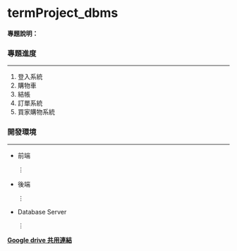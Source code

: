 # termProject_dbms
**專題說明：**

### 專題進度
---
1. 登入系統
2. 購物車
3. 結帳
4. 訂單系統
5. 買家購物系統

### 開發環境
---

* 前端

  $\vdots$
* 後端

  $\vdots$
* Database Server

  $\vdots$


[**Google drive 共用連結**](https://drive.google.com/drive/folders/16zNLCtEk-kihBhhu7ss-7zy7YKZDbu5Z?usp=share_link)

